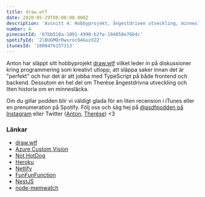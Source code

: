 ```yaml
---
title: draw.wtf
date: 2020-05-29T08:00:00.000Z
description: 'Avsnitt 4: Hobbyprojekt, ångestdriven utveckling, minnesläckor och mycket annat.'
number: 4
pinecastId: '67bb518a-1091-4990-b2fe-194858e76b4c'
spotifyId: '2lBUGMQrRwsrocO4GuzX2Z'
itunesId: '1000476157313'
---
```


Anton har släppt sitt hobbyprojekt [draw.wtf](http://draw.wtf) vilket leder in på diskussioner kring programmering som kreativt utlopp, att släppa saker innan det är "perfekt" och hur det är att jobba med TypeScript på både frontend och backend. Dessutom en hel del om Therése ångestdrivna utveckling och liten historia om en minnesläcka.

Om du gillar podden blir vi väldigt glada för en liten recension i iTunes eller en prenumeration på Spotify. Följ oss och säg hej på [@asdfpodden på Instagram](https://www.instagram.com/asdfpodden/) eller Twitter ([Anton](https://twitter.com/Awnton), [Therése](https://twitter.com/tkomstadius)) &lt;3

### Länkar

- [draw.wtf](https://draw.wtf)
- [Azure Custom Vision](https://customvision.ai)
- [Not HotDog](https://apps.apple.com/us/app/not-hotdog/id1212457521)
- [Heroku](https://heroku.com)
- [Netlify](https://netlify.com)
- [FunFunFunction](https://www.youtube.com/channel/UCO1cgjhGzsSYb1rsB4bFe4Q)
- [NestJS](https://nestjs.com/)
- [node-memwatch](https://www.npmjs.com/package/@airbnb/node-memwatch)
